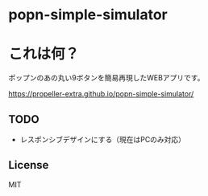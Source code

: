 # popn-simple-simulator

# これは何？
ポップンのあの丸い9ボタンを簡易再現したWEBアプリです。

https://propeller-extra.github.io/popn-simple-simulator/

## TODO
- レスポンシブデザインにする（現在はPCのみ対応）


## License
MIT
